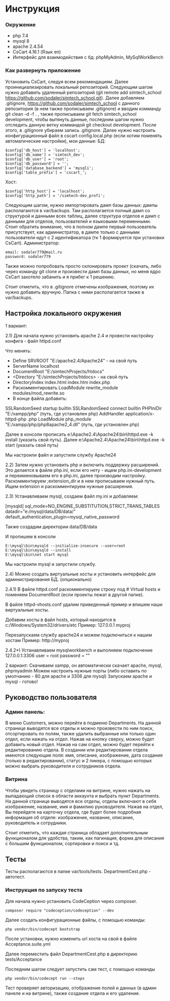 # Инструкция
### Окружение
- php 7.4
- mysql 8
- apache 2.4.54
- CsCart 4.16.1 (Язык en)
- Интерфейс для взаимодействия с бд: phpMyAdmin, MySqlWorkBench

### Как развернуть приложение
Установить CsCart, следуя всем рекомендациям. Далее проинициализировать локальный репозиторий. Следующим шагом нужно добавить удаленный репозиторий (git remote add simtech_school https://github.com/sodaler/simtech_school.git). Далее добавляем .gitignore, https://github.com/sodaler/simtech_school с данного репозитория (в нем также прописываем .gitignore) и вводим комманду  git clean  -d  -f . , также прописываем git fetch simtech_school development, чтобы вытянуть данные, последним шагом нужно отследить данную ветку коммандой git checkout development. После этого, в .gitignore убираем запись .gitignore.
Далее нужно настроить конфигурационный файл в cscart config.local.php (если хотим поменять автоматические настройки), мои данные:
БД:

    $config['db_host'] = 'localhost';
    $config['db_name'] = 'simtech_dev';
    $config['db_user'] = 'root';
    $config['db_password'] = '';
    $config['database_backend'] = 'mysqli';
    $config['table_prefix'] = 'cscart_';

Хост:

    $config['http_host'] = 'localhost';
    $config['http_path'] = '/simtech-dev_profi';

Следующим шагом, нужно импортировать дамп базы данных: дампы располагаются в var/backups. Там располагается полный дамп со структурой и данными всех таблиц, далее структура отделов и дамп с данными для отделов, пользователей и языковыми переменными. Стоит обратить внимание, что в полном дампе первый пользователь присутствует, как администратор, в дампе только с данными пользователи идут с 2 идентификатора (тк 1 формируется при установки CsCart).
Администратор:

    email: sodaler779@mail.ru
    password: sodaler779

Также можно попробовать просто склонировать проект (скачать, либо через команду git clone и произвести дамп базы данных, но  меня ядро CsCart захотело забанить и я прибег к 1 решению.

Стоит отметить, что в .gitignore отмечены изображения, поэтому их нужно добавить вручную. Папка с ними располагается также в var/backups.

## Настройка локального окружения
1 вариант:

2.1) Для начала нужно установить apache 2.4 и провести настройку конфига - файл httpd.conf

Что менять:
 - Define SRVROOT "E:/apache2.4/Apache24" - на свой путь
 - ServerName localhost
 - DocumentRoot "E:/simtechProjects/htdocs"
 - <Directory "E:/simtechProjects/htdocs> - на свой путь
 - DirectoryIndex index.html index.htm index.php
 - Раскомментировать LoadModule rewrite_module modules/mod_rewrite.so
 - В конце файла добавить:
<IfModule ssl_module>
SSLRandomSeed startup builtin
SSLRandomSeed connect builtin
</IfModule>
PHPIniDir "E:/xampp/php" (путь, где установлен php)
AddHandler application/x-httpd-php .php
LoadModule php_module "E:/xampp/php/php8apache2_4.dll" (путь, где установлен php)

Далее в консоли прописать e:\Apache2.4\Apache24\bin\httpd.exe -k install (указать свой путь).
Далее e:\Apache2.4\Apache24\bin\httpd.exe -k start (указать свой путь)

Мы настроили файл и запустили службу Apache24

2.2) Затем нужно установить php и включить поддержку расширений.
Это делается в файле php.ini, если его нету - ищем php.ini-development и
переименовываем его в php.ini, далее производим настройку.
Раскомментируем ;extension_dir и в нем прописываем нужный путь.
Ищем extension и раскомментируем нужные расширения.

2.3) Устанавливаем mysql, создаем файл my.ini и добавляем:

[mysqld]
sql_mode=NO_ENGINE_SUBSTITUTION,STRICT_TRANS_TABLES
datadir="e:/mysql/data/DB/data/"
default_authentication_plugin=mysql_native_password

Также создадим директории data/DB/data

И пропишем в консоли

    E:\mysql\bin\mysqld --initialize-insecure --user=root
    E:\mysql\bin\mysqld --install
    E:\mysql\bin\net start mysql
Мы настроили mysql и запустили службу.

2.4) Можно создать виртуальные хосты и установить интерфейс для
администрирования БД. (опционально)

2.4.1) В файле httpd.conf раскомментируем строку под # Virtual hosts и поменяем DocumentRoot (если проекты лежат в другой папке).

В файле httpd-vhosts.conf удалим приведенный пример и впишем наши виртуальные хосты.

Добавим хосты в файл hosts, который находится в c:/Windows/System32/drivers/etc
Пример: 127.0.0.1 myproj

Перезапускаем службу apache24 и можем подключиться к нашим хостам
Пример: http://myproj

2.4.2*) Устанавливаем mysqlworkbench и выполняем подключение
127.0.0.1:3306   user = root   password = ""

2 вариант:
Скачиваем xampp, он автоматически скачает apache, mysql, phpmyadmin
Можем настроить нужные порты (либо оставить по умолчанию - 80 для apache и 3306 для mysql)
Запускаем apache и mysql - готово!

## Руководство пользователя
### Админ панель:
В меню Customers, можно перейти в подменю Departments. На данной странице выводятся все отделы и можно произвести по ним поиск, отсортировать по полям, также удалить выбранные или только один отдел, если нажать на отдел. Нажав на кнопку сверху, можно будет добавить новый отдел. Нажав на сам отдел, можно будет перейти к редактированию отдела. В создании или редактировании отдела имеются следующие поля: имя, описание, изображение, дата создания (только в редактировании), статус и 2 пикера, с помощью которых можно выбрать руководителя и сотрудников отдела.
### Витрина
Чтобы увидеть страницу с отделами на витрине, нужно нажать на выпадающий список в области аккаунта и выбрать пункт Departments. На данной странице выводятся все отделы, отделы включают в себя изображение, название, имя и фамилию руководителя. Нажав на отдел, Вы перейдете на карточку отдела, где будет более подробная информация об отделе: изображение, название, описание, руководитель и сотрудники.

Стоит отметить, что каждая страница обладает дополнительным функционалом для удобства, таким, как пагинация, форма для описания с большим функционалом, сортировки и поиск и тд.

## Тесты
Тесты располагаются в папке var/tools/tests. DepartmentCest.php - автотест.

### Инструкция по запуску теста
Для начала нужно установить CodeCeption через composer.

    composer require "codeception/codeception" --dev

Далее создать конфигурационные файлы, с помощью команды:

    php vendor/bin/codecept bootstrap

После установки, нужно изменить url хоста на свой в файле Acceptance.suite.yml

Далее переместить файл DepartmentCest.php в директорию tests/Acceptance

Последним шагом следует запустить сам тест, с помощью команды

    php vendor/bin/codecept run --steps

Тест проверяет авторизацию, отображение полей и данных (в админ панеле и на витрине), также создание отдела и его удаление.
